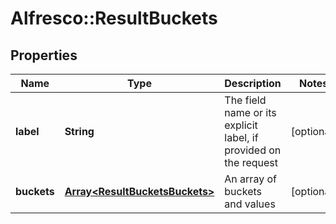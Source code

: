# Alfresco::ResultBuckets

## Properties
Name | Type | Description | Notes
------------ | ------------- | ------------- | -------------
**label** | **String** | The field name or its explicit label, if provided on the request | [optional] 
**buckets** | [**Array&lt;ResultBucketsBuckets&gt;**](ResultBucketsBuckets.md) | An array of buckets and values | [optional] 


